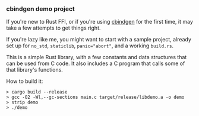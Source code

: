 ### cbindgen demo project

If you're new to Rust FFI, or if you're using [cbindgen](https://github.com/eqrion/cbindgen) for the first time, it may take a few attempts to get things right.

If you're lazy like me, you might want to start with a sample project, already set up for `no_std`, `staticlib`, `panic="abort"`, and a working `build.rs`.

This is a simple Rust library, with a few constants and data structures that can be used from C code. It also includes a C program that calls some of that library's functions.

How to build it:
```text
> cargo build --release
> gcc -O2 -Wl,--gc-sections main.c target/release/libdemo.a -o demo
> strip demo
> ./demo
```
